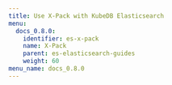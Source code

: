 ```yaml
---
title: Use X-Pack with KubeDB Elasticsearch
menu:
  docs_0.8.0:
    identifier: es-x-pack
    name: X-Pack
    parent: es-elasticsearch-guides
    weight: 60
menu_name: docs_0.8.0
---
```

